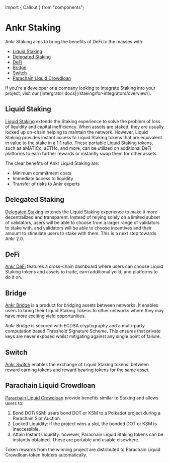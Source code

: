 import { Callout } from "components";

# Ankr Staking
Ankr Staking aims to bring the benefits of DeFi to the masses with:
* [Liquid Staking](#liquid-staking) 
* [Delegated Staking](#delegate-staking)
* [DeFi](#defi)
* [Bridge](#bridge)
* [Switch](#ankr-switch)
* [Parachain Liquid Crowdloan](#parachain-liquid-crowdloan)

<Callout type="info">
If you're a developer or a company looking to integrate Staking into your project, visit our [intergrator docs](/staking/for-integrators/overview/).
</Callout>


## Liquid Staking
[Liquid Staking](/staking/liquid-staking/overview/) extends the Staking experience to solve the problem of loss of liquidity and capital inefficiency. 
When assets are staked, they are usually locked up on-chain helping to maintain the network. 
However, Liquid Staking provides instant access to Liquid Staking tokens that are equivalent in value to the stake in a 1:1 ratio. 
These portable Liquid Staking tokens, such as aMATICc, aETHc, and more, can be utilized on additional DeFi platforms to earn further rewards or instantly swap them for other assets.

The clear benefits of Ankr Liquid Staking are: 
* Minimum commitment costs
* Immediate access to liquidity
* Transfer of risks to Ankr experts

## Delegated Staking
[Delegated Staking](/staking/delegated-staking/ankr/overview/) extends the Liquid Staking experience to make it more decentralized and transparent. 
Instead of relying solely on a limited subset of validators, users will be able to choose from a larger range of validators to stake with, and validators will be able to choose incentives and their amount to stimulate users to stake with them.
This is a next step towards Ankr 2.0.


## DeFi
[Ankr DeFi](/staking/defi/overview/) features a cross-chain dashboard where users can choose Liquid Staking tokens and assets to trade, earn additional yeild, and platforms to do it on.


## Bridge
[Ankr Bridge](/staking/bridge/overview/) is a product for bridging assets between networks. 
It enables users to bring their Liquid Staking Tokens to other networks where they may have more exciting yield opportunities.

Ankr Bridge is secured with ECDSA cryptography and a multi-party computation based Threshold Signature Scheme. This ensures that private keys are never exposed whilst mitigating against any single point of failure.


## Switch
[Ankr Switch](/staking/switch/overview/) enables the exchange of Liquid Staking tokens: between reward earning tokens and reward bearing tokens for the same asset.


## Parachain Liquid Crowdloan
[Parachain Liquid Crowdloan](/staking/liquid-crowdloan/overview/) provide benefits similar to Staking and allows users to:
1. Bond DOT/KSM: users bond DOT or KSM to a Polkadot project during a Parachain Slot Auction. 
2. Locked Liquidity: if the project wins a slot, the bonded DOT or KSM is inaccessible.
3. Attain Instant Liquidity: however, Parachain Liquid Staking tokens can be instantly obtained. These are portable and usable elsewhere. 

Token rewards from the winning project are distributed to Parachain Liquid Crowdloan token holders automatically. 